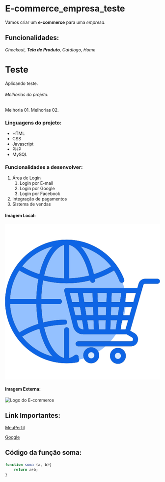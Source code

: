 # E-commerce_empresa_teste

Vamos criar um **e-commerce** para uma _empresa_.

## Funcionalidades:

_Checkout, **Tela de Produto**, Catálogo, Home_

# Teste
Aplicando teste.

###### Melhorias do projeto:

Melhoria 01.
Melhorias 02.

### Linguagens do projeto:
* HTML
* CSS
* Javascript
* PHP
* MySQL

### Funcionalidades a desenvolver:

1. Área de Login
    1. Login por E-mail
    2. Login por Google
    3. Login por Facebook
2. Integração de pagamentos
3. Sistema de vendas

#### Imagem Local:

![Logo do E-commerce](img\logo.png)

#### Imagem Externa:

![Logo do E-commerce](https://i.pinimg.com/originals/75/fa/9b/75fa9b17f632646e5ae7fae3cf837761.jpg)

## Link Importantes:

[MeuPerfil](https://github.com/AlexandreEXTREMAO)

[Google](https://www.google.com)

## Código da função soma:

```javascript
function soma (a, b){
    return a+b;
}
